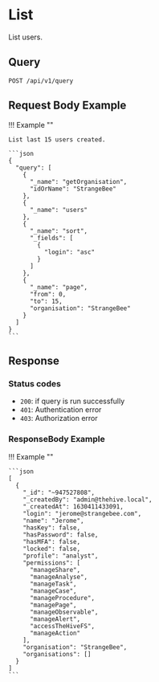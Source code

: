 # List

List users.


## Query

```plain
POST /api/v1/query
```


##  Request Body Example

!!! Example ""

    List last 15 users created.

    ```json
    {
      "query": [
        {
          "_name": "getOrganisation",
          "idOrName": "StrangeBee"
        },
        {
          "_name": "users"
        },
        {
          "_name": "sort",
          "_fields": [
            {
              "login": "asc"
            }
          ]
        },
        {
          "_name": "page",
          "from": 0,
          "to": 15,
          "organisation": "StrangeBee"
        }
      ]
    }
    ```

##  Response

### Status codes

- `200`: if query is run successfully
- `401`: Authentication error
- `403`: Authorization error

### ResponseBody Example

!!! Example ""

    ```json
    [
      {
        "_id": "~947527808",
        "_createdBy": "admin@thehive.local",
        "_createdAt": 1630411433091,
        "login": "jerome@strangebee.com",
        "name": "Jerome",
        "hasKey": false,
        "hasPassword": false,
        "hasMFA": false,
        "locked": false,
        "profile": "analyst",
        "permissions": [
          "manageShare",
          "manageAnalyse",
          "manageTask",
          "manageCase",
          "manageProcedure",
          "managePage",
          "manageObservable",
          "manageAlert",
          "accessTheHiveFS",
          "manageAction"
        ],
        "organisation": "StrangeBee",
        "organisations": []
      }
    ]
    ```